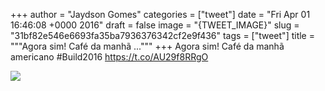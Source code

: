 
+++
author = "Jaydson Gomes"
categories = ["tweet"]
date = "Fri Apr 01 16:46:08 +0000 2016"
draft = false
image = "{TWEET_IMAGE}"
slug = "31bf82e546e6693fa35ba7936376342cf2e9f436"
tags = ["tweet"]
title = """Agora sim! Café da manhã ..."""
+++
Agora sim! Café da manhã americano #Build2016 https://t.co/AU29f8RRgO

![](/images/tweet-media/715943341817344001-Ce-KoPcUIAANuEV.jpg)